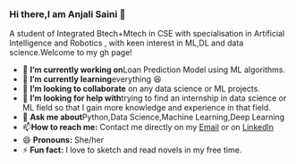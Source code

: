 ### Hi there,I am Anjali Saini 👋
A student of Integrated Btech+Mtech in CSE with specialisation in Artificial Intelligence and Robotics , with keen interest in ML,DL and data science.Welcome to my gh page!
- 🔭 **I’m currently working on**Loan Prediction Model using ML algorithms.
- 🌱 **I’m currently learning**everything :laughing:
- 👯 **I’m looking to collaborate** on any data science or ML projects.
- 🤔 **I’m looking for help with**trying to find an internship in data science or ML field so that I gain more knowledge and experience in that field.
- 💬 **Ask me about**Python,Data Science,Machine Learning,Deep Learning
- 📫**How to reach me:** Contact me directly on my [Email](mailto:anjalisaini302@gmail.com) or on [Linkedln](https://www.linkedin.com/in/anjali-saini-9615571b5/)
- 😄 **Pronouns:** She/her
- ⚡ **Fun fact:** I love to sketch and read novels in my free time.
<!--.

**anjal05/anjal05** is a ✨ _special_ ✨ repository because its `README.md` (this file) appears on your GitHub profile
Here are some ideas to get you started:

- 🔭 I’m currently working on 
- 🌱 I’m currently learning ...
- 👯 I’m looking to collaborate on any data science or ML projects.
- 🤔 I’m looking for help with ...
- 💬 Ask me about ...
- 📫 How to reach me: Contact me directly on my [Email](anjalisaini302@gmail.com)
- 😄 Pronouns: ...
- ⚡ Fun fact: ...
-->
